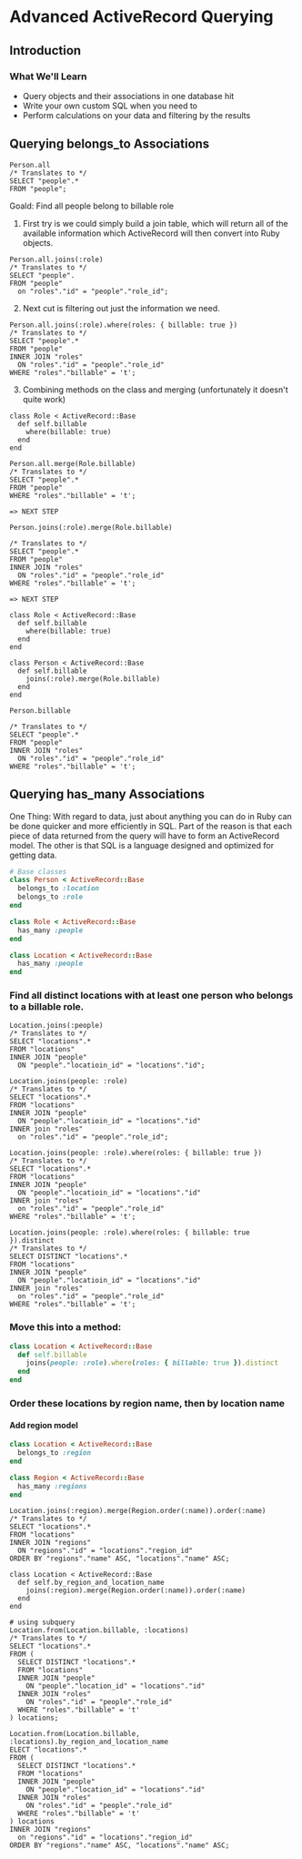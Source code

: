 # Advanced ActiveRecord Querying

## Introduction

### What We'll Learn
* Query objects and their associations in one database hit
* Write your own custom SQL when you need to
* Perform calculations on your data and filtering by the results

## Querying belongs_to Associations
```
Person.all
/* Translates to */
SELECT "people".*
FROM "people";
```
Goald: Find all people belong to billable role

1. First try is we could simply build a join table, which will return all of the available information which ActiveRecord will then convert into Ruby objects.
```
Person.all.joins(:role)
/* Translates to */
SELECT "people".
FROM "people"
  on "roles"."id" = "people"."role_id";
```

2. Next cut is filtering out just the information we need.
```
Person.all.joins(:role).where(roles: { billable: true })
/* Translates to */
SELECT "people".*
FROM "people"
INNER JOIN "roles"
  ON "roles"."id" = "people"."role_id"
WHERE "roles"."billable" = 't';
```

3. Combining methods on the class and merging (unfortunately it doesn't quite work)
```
class Role < ActiveRecord::Base
  def self.billable
    where(billable: true)
  end
end

Person.all.merge(Role.billable)
/* Translates to */
SELECT "people".*
FROM "people"
WHERE "roles"."billable" = 't';

=> NEXT STEP

Person.joins(:role).merge(Role.billable)

/* Translates to */
SELECT "people".*
FROM "people"
INNER JOIN "roles"
  ON "roles"."id" = "people"."role_id"
WHERE "roles"."billable" = 't';

=> NEXT STEP

class Role < ActiveRecord::Base
  def self.billable
    where(billable: true)
  end
end

class Person < ActiveRecord::Base
  def self.billable
    joins(:role).merge(Role.billable)
  end
end

Person.billable

/* Translates to */
SELECT "people".*
FROM "people"
INNER JOIN "roles"
  ON "roles"."id" = "people"."role_id"
WHERE "roles"."billable" = 't';
```

## Querying has_many Associations
One Thing: With regard to data, just about anything you can do in Ruby can be done quicker and more efficiently in SQL.  Part of the reason is that each piece of data returned from the query will have to form an ActiveRecord model.  The other is that SQL is a language designed and optimized for getting data.

```ruby
# Base classes
class Person < ActiveRecord::Base
  belongs_to :location
  belongs_to :role
end

class Role < ActiveRecord::Base
  has_many :people
end

class Location < ActiveRecord::Base
  has_many :people
end
```

### Find all distinct locations with at least one person who belongs to a billable role.

```
Location.joins(:people)
/* Translates to */
SELECT "locations".*
FROM "locations"
INNER JOIN "people"
  ON "people"."locatioin_id" = "locations"."id";
```

```
Location.joins(people: :role)
/* Translates to */
SELECT "locations".*
FROM "locations"
INNER JOIN "people"
  ON "people"."locatioin_id" = "locations"."id"
INNER join "roles"
  on "roles"."id" = "people"."role_id";
```

```
Location.joins(people: :role).where(roles: { billable: true })
/* Translates to */
SELECT "locations".*
FROM "locations"
INNER JOIN "people"
  ON "people"."locatioin_id" = "locations"."id"
INNER join "roles"
  on "roles"."id" = "people"."role_id"
WHERE "roles"."billable" = 't';
```

```
Location.joins(people: :role).where(roles: { billable: true }).distinct
/* Translates to */
SELECT DISTINCT "locations".*
FROM "locations"
INNER JOIN "people"
  ON "people"."locatioin_id" = "locations"."id"
INNER join "roles"
  on "roles"."id" = "people"."role_id"
WHERE "roles"."billable" = 't';
```

### Move this into a method:
```ruby
class Location < ActiveRecord::Base
  def self.billable
    joins(people: :role).where(roles: { billable: true }).distinct
  end
end
```

### Order these locations by region name, then by location name
#### Add region model
```ruby
class Location < ActiveRecord::Base
  belongs_to :region
end

class Region < ActiveRecord::Base
  has_many :regions
end
```

```
Location.joins(:region).merge(Region.order(:name)).order(:name)
/* Translates to */
SELECT "locations".*
FROM "locations"
INNER JOIN "regions"
  ON "regions"."id" = "locations"."region_id"
ORDER BY "regions"."name" ASC, "locations"."name" ASC;

class Location < ActiveRecord::Base
  def self.by_region_and_location_name
    joins(:region).merge(Region.order(:name)).order(:name)
  end
end

# using subquery
Location.from(Location.billable, :locations)
/* Translates to */
SELECT "locations".*
FROM (
  SELECT DISTINCT "locations".*
  FROM "locations"
  INNER JOIN "people"
    ON "people"."location_id" = "locations"."id"
  INNER JOIN "roles"
    ON "roles"."id" = "people"."role_id"
  WHERE "roles"."billable" = 't'
) locations;

Location.from(Location.billable, :locations).by_region_and_location_name
ELECT "locations".*
FROM (
  SELECT DISTINCT "locations".*
  FROM "locations"
  INNER JOIN "people"
    ON "people"."location_id" = "locations"."id"
  INNER JOIN "roles"
    ON "roles"."id" = "people"."role_id"
  WHERE "roles"."billable" = 't'
) locations
INNER JOIN "regions"
  on "regions"."id" = "locations"."region_id"
ORDER BY "regions"."name" ASC, "locations"."name" ASC;
```
